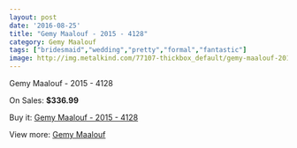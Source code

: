 ```yaml
---
layout: post
date: '2016-08-25'
title: "Gemy Maalouf - 2015 - 4128"
category: Gemy Maalouf
tags: ["bridesmaid","wedding","pretty","formal","fantastic"]
image: http://img.metalkind.com/77107-thickbox_default/gemy-maalouf-2015-4128.jpg
---
```

Gemy Maalouf - 2015 - 4128

On Sales: **$336.99**
<a href="https://www.metalkind.com/en/gemy-maalouf/18835-gemy-maalouf-2015-4128.html"><amp-img layout="responsive" width="600" height="600" src="//img.metalkind.com/77107-thickbox_default/gemy-maalouf-2015-4128.jpg" alt="Gemy Maalouf - 2015 - 4128 0" /></a>
<a href="https://www.metalkind.com/en/gemy-maalouf/18835-gemy-maalouf-2015-4128.html"><amp-img layout="responsive" width="600" height="600" src="//img.metalkind.com/77108-thickbox_default/gemy-maalouf-2015-4128.jpg" alt="Gemy Maalouf - 2015 - 4128 1" /></a>

Buy it: [Gemy Maalouf - 2015 - 4128](https://www.metalkind.com/en/gemy-maalouf/18835-gemy-maalouf-2015-4128.html "Gemy Maalouf - 2015 - 4128")

View more: [Gemy Maalouf](https://www.metalkind.com/en/53-gemy-maalouf "Gemy Maalouf")